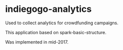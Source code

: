 # indiegogo-analytics

Used to collect analytics for crowdfunding campaigns.

This application based on spark-basic-structure. 

Was implemented in mid-2017.
